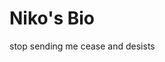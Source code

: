 <!DOCTYPE html>
<html>
  <body>
    <h1 style="color:'red'">Niko's Bio</h1>
    <p>stop sending me cease and desists</p>
  </body>
</html>
